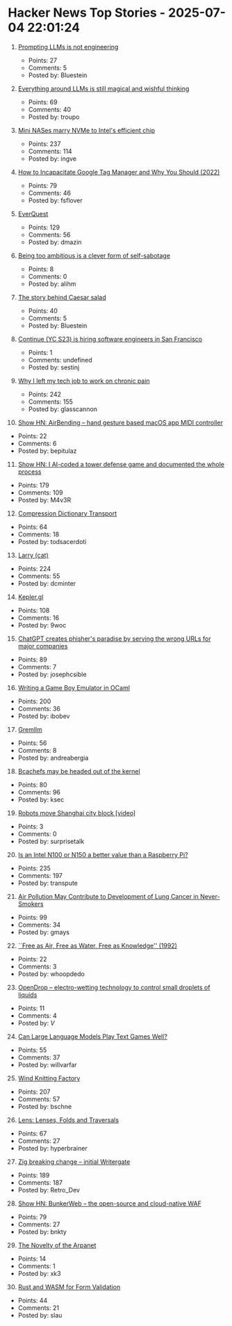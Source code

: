 # Hacker News Top Stories - 2025-07-04 22:01:24

1. [Prompting LLMs is not engineering](https://dmitriid.com/prompting-llms-is-not-engineering)
   - Points: 27
   - Comments: 5
   - Posted by: Bluestein

2. [Everything around LLMs is still magical and wishful thinking](https://dmitriid.com/everything-around-llms-is-still-magical-and-wishful-thinking)
   - Points: 69
   - Comments: 40
   - Posted by: troupo

3. [Mini NASes marry NVMe to Intel's efficient chip](https://www.jeffgeerling.com/blog/2025/mini-nases-marry-nvme-intels-efficient-chip)
   - Points: 237
   - Comments: 114
   - Posted by: ingve

4. [How to Incapacitate Google Tag Manager and Why You Should (2022)](https://backlit.neocities.org/incapacitate-google-tag-manager)
   - Points: 79
   - Comments: 46
   - Posted by: fsflover

5. [EverQuest](https://www.filfre.net/2025/07/everquest/)
   - Points: 129
   - Comments: 56
   - Posted by: dmazin

6. [Being too ambitious is a clever form of self-sabotage](https://maalvika.substack.com/p/being-too-ambitious-is-a-clever-form)
   - Points: 8
   - Comments: 0
   - Posted by: alihm

7. [The story behind Caesar salad](https://www.nationalgeographic.com/travel/article/story-behind-caesar-salad)
   - Points: 40
   - Comments: 5
   - Posted by: Bluestein

8. [Continue (YC S23) is hiring software engineers in San Francisco](https://www.ycombinator.com/companies/continue/jobs)
   - Points: 1
   - Comments: undefined
   - Posted by: sestinj

9. [Why I left my tech job to work on chronic pain](https://sailhealth.substack.com/p/why-i-left-my-tech-job-to-work-on)
   - Points: 242
   - Comments: 155
   - Posted by: glasscannon

10. [Show HN: AirBending – hand gesture based macOS app MIDI controller](https://www.nanassound.com/products/software/airbending)
   - Points: 22
   - Comments: 6
   - Posted by: bepitulaz

11. [Show HN: I AI-coded a tower defense game and documented the whole process](https://github.com/maciej-trebacz/tower-of-time-game)
   - Points: 179
   - Comments: 109
   - Posted by: M4v3R

12. [Compression Dictionary Transport](https://developer.mozilla.org/en-US/docs/Web/HTTP/Guides/Compression_dictionary_transport)
   - Points: 64
   - Comments: 18
   - Posted by: todsacerdoti

13. [Larry (cat)](https://en.wikipedia.org/wiki/Larry_(cat))
   - Points: 224
   - Comments: 55
   - Posted by: dcminter

14. [Kepler.gl](https://kepler.gl/)
   - Points: 108
   - Comments: 16
   - Posted by: 9woc

15. [ChatGPT creates phisher's paradise by serving the wrong URLs for major companies](https://www.theregister.com/2025/07/03/ai_phishing_websites/)
   - Points: 89
   - Comments: 7
   - Posted by: josephcsible

16. [Writing a Game Boy Emulator in OCaml](https://linoscope.github.io/writing-a-game-boy-emulator-in-ocaml/)
   - Points: 200
   - Comments: 36
   - Posted by: ibobev

17. [Gremllm](https://github.com/awwaiid/gremllm)
   - Points: 56
   - Comments: 8
   - Posted by: andreabergia

18. [Bcachefs may be headed out of the kernel](https://lwn.net/Articles/1027289/)
   - Points: 80
   - Comments: 96
   - Posted by: ksec

19. [Robots move Shanghai city block [video]](https://www.youtube.com/watch?v=7ZccC9BnT8k)
   - Points: 3
   - Comments: 0
   - Posted by: surprisetalk

20. [Is an Intel N100 or N150 a better value than a Raspberry Pi?](https://www.jeffgeerling.com/blog/2025/intel-n100-better-value-raspberry-pi)
   - Points: 235
   - Comments: 197
   - Posted by: transpute

21. [Air Pollution May Contribute to Development of Lung Cancer in Never-Smokers](https://today.ucsd.edu/story/air-pollution-may-contribute-to-development-of-lung-cancer-in-never-smokers-new-study-finds)
   - Points: 99
   - Comments: 34
   - Posted by: gmays

22. [``Free as Air, Free as Water, Free as Knowledge'' (1992)](http://bactra.org/Sterling/Free_as_the_Air_Free_as_Water_Free_as_Knowledge.html)
   - Points: 22
   - Comments: 3
   - Posted by: whoopdedo

23. [OpenDrop – electro-wetting technology to control small droplets of liquids](https://gaudishop.ch/index.php/product-category/opendrop/)
   - Points: 11
   - Comments: 4
   - Posted by: _V_

24. [Can Large Language Models Play Text Games Well?](https://arxiv.org/abs/2304.02868)
   - Points: 55
   - Comments: 37
   - Posted by: willvarfar

25. [Wind Knitting Factory](https://www.merelkarhof.nl/work/wind-knitting-factory)
   - Points: 207
   - Comments: 57
   - Posted by: bschne

26. [Lens: Lenses, Folds and Traversals](https://hackage.haskell.org/package/lens)
   - Points: 67
   - Comments: 27
   - Posted by: hyperbrainer

27. [Zig breaking change – initial Writergate](https://github.com/ziglang/zig/pull/24329)
   - Points: 189
   - Comments: 187
   - Posted by: Retro_Dev

28. [Show HN: BunkerWeb – the open-source and cloud-native WAF](https://docs.bunkerweb.io/latest/)
   - Points: 79
   - Comments: 27
   - Posted by: bnkty

29. [The Novelty of the Arpanet](https://twobithistory.org/2021/02/07/arpanet.html)
   - Points: 14
   - Comments: 1
   - Posted by: xk3

30. [Rust and WASM for Form Validation](https://sebastian.lauwe.rs/blog/rust-wasm-form-validation/)
   - Points: 44
   - Comments: 21
   - Posted by: slau

